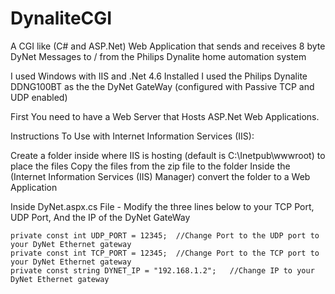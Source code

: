 # DynaliteCGI
A CGI like (C# and ASP.Net) Web Application that sends and receives 8 byte DyNet Messages to / from the Philips Dynalite home automation system

I used Windows with IIS and .Net 4.6 Installed
I used the Philips Dynalite DDNG100BT as the the DyNet GateWay (configured with Passive TCP and UDP enabled)

First You need to have a Web Server that Hosts ASP.Net Web Applications.

Instructions To Use with Internet Information Services (IIS):

Create a folder inside where IIS is hosting (default is C:\Inetpub\wwwroot\) to place the files
Copy the files from the zip file to the folder
Inside the (Internet Information Services (IIS) Manager) convert the folder to a Web Application


Inside DyNet.aspx.cs File - Modify the three lines below to your TCP Port, UDP Port, And the IP of the DyNet GateWay

    private const int UDP_PORT = 12345;  //Change Port to the UDP port to your DyNet Ethernet gateway
    private const int TCP_PORT = 12345;  //Change Port to the TCP port to your DyNet Ethernet gateway
    private const string DYNET_IP = "192.168.1.2";   //Change IP to your DyNet Ethernet gateway

